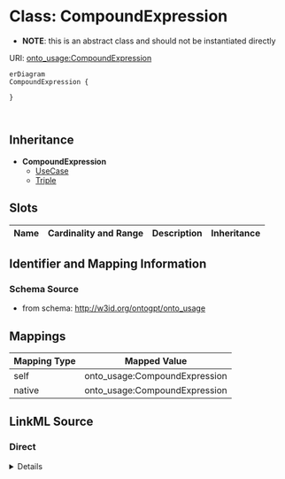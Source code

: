 

# Class: CompoundExpression


* __NOTE__: this is an abstract class and should not be instantiated directly


URI: [onto_usage:CompoundExpression](http://w3id.org/ontogpt/onto_usageCompoundExpression)



```mermaid
erDiagram
CompoundExpression {

}



```




## Inheritance
* **CompoundExpression**
    * [UseCase](UseCase.md)
    * [Triple](Triple.md)



## Slots

| Name | Cardinality and Range | Description | Inheritance |
| ---  | --- | --- | --- |









## Identifier and Mapping Information







### Schema Source


* from schema: http://w3id.org/ontogpt/onto_usage




## Mappings

| Mapping Type | Mapped Value |
| ---  | ---  |
| self | onto_usage:CompoundExpression |
| native | onto_usage:CompoundExpression |







## LinkML Source

<!-- TODO: investigate https://stackoverflow.com/questions/37606292/how-to-create-tabbed-code-blocks-in-mkdocs-or-sphinx -->

### Direct

<details>
```yaml
name: CompoundExpression
from_schema: http://w3id.org/ontogpt/onto_usage
abstract: true

```
</details>

### Induced

<details>
```yaml
name: CompoundExpression
from_schema: http://w3id.org/ontogpt/onto_usage
abstract: true

```
</details>